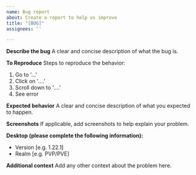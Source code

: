 ```yaml
---
name: Bug report
about: Create a report to help us improve
title: "[BUG]"
assignees: ''

---
```


**Describe the bug**
A clear and concise description of what the bug is.

**To Reproduce**
Steps to reproduce the behavior:
1. Go to '...'
2. Click on '....'
3. Scroll down to '....'
4. See error

**Expected behavior**
A clear and concise description of what you expected to happen.

**Screenshots**
If applicable, add screenshots to help explain your problem.

**Desktop (please complete the following information):**
 - Version [e.g. 1.22.1]
 - Realm [e.g. PVP/PVE]

**Additional context**
Add any other context about the problem here.
